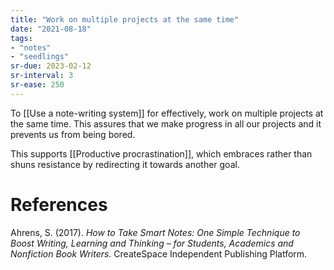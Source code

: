 ```yaml
---
title: "Work on multiple projects at the same time"
date: "2021-08-18"
tags:
- "notes"
- "seedlings"
sr-due: 2023-02-12
sr-interval: 3
sr-ease: 250
---
```


To [[Use a note-writing system]] for effectively, work on multiple projects at the same time. This assures that we make progress in all our projects and it prevents us from being bored.

This supports [[Productive procrastination]], which embraces rather than shuns resistance by redirecting it towards another goal.

# References

Ahrens, S. (2017). *How to Take Smart Notes: One Simple Technique to Boost Writing, Learning and Thinking – for Students, Academics and Nonfiction Book Writers*. CreateSpace Independent Publishing Platform.

